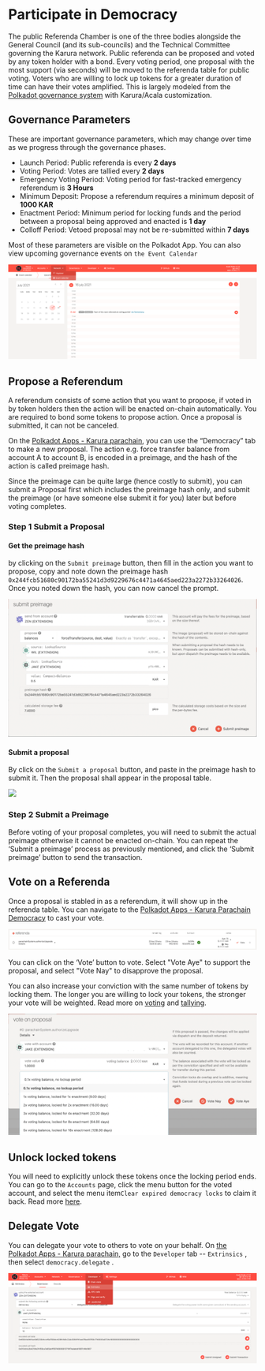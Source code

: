 # Participate in Democracy

The public Referenda Chamber is one of the three bodies alongside the General Council \(and its sub-councils\) and the Technical Committee governing the Karura network. Public referenda can be proposed and voted by any token holder with a bond. Every voting period, one proposal with the most support \(via seconds\) will be moved to the referenda table for public voting. Voters who are willing to lock up tokens for a greater duration of time can have their votes amplified. This is largely modeled from the [Polkadot governance system](https://wiki.polkadot.network/docs/learn-governance) with Karura/Acala customization. 

## Governance Parameters

These are important governance parameters, which may change over time as we progress through the governance phases.

* Launch Period: Public referenda is every **2 days**
* Voting Period: Votes are tallied every **2 days**
* Emergency Voting Period: Voting period for fast-tracked emergency referendum is **3 Hours**
* Minimum Deposit: Propose a referendum requires a minimum deposit of **1000 KAR**
* Enactment Period: Minimum period for locking funds and the period between a proposal being approved and enacted is **1 day**
* Colloff Period: Vetoed proposal may not be re-submitted within **7 days**

Most of these parameters are visible on the Polkadot App. You can also view upcoming governance events on `the Event Calendar`

![](../../../.gitbook/assets/screen-shot-2021-07-15-at-2.20.23-pm.png)

## Propose a Referendum

A referendum consists of some action that you want to propose, if voted in by token holders then the action will be enacted on-chain automatically. You are required to bond some tokens to propose action. Once a proposal is submitted, it can not be canceled. 

On the [Polkadot Apps - Karura parachain](https://polkadot.js.org/apps/?rpc=wss%3A%2F%2Fkarura-rpc-1.aca-api.network#/democracy), you can use the “Democracy” tab to make a new proposal. The action e.g. force transfer balance from account A to account B, is encoded in a preimage, and the hash of the action is called preimage hash. 

Since the preimage can be quite large \(hence costly to submit\), you can submit a Proposal first which includes the preimage hash only, and submit the preimage \(or have someone else submit it for you\) later but before voting completes.

### Step 1 Submit a Proposal

#### Get the preimage hash 

by clicking on the `Submit preimage` button, then fill in the action you want to propose, copy and note down the preimage hash `0x244fcb51680c90172ba55241d3d9229676c4471a4645aed223a2272b33264026`. Once you noted down the hash, you can now cancel the prompt. 

![](../../../.gitbook/assets/screen-shot-2021-07-09-at-6.34.14-pm.png)

#### Submit a proposal

By click on the `Submit a proposal` button, and paste in the preimage hash to submit it. Then the proposal shall appear in the proposal table. 

![](https://lh5.googleusercontent.com/pzSjpt4wxQscdDdnjIFNE0iCRxLcPGHdJoEfXXaf8E7FIHfg66C0FSKIaoky0QMa3v0sl_E9LoJ1x0b_30X-2zzAZBZbijf8RhuMu_1J2UFapoaaDl0cIE58l7k3nw30nYaK0rCu)

### Step 2 Submit a Preimage

Before voting of your proposal completes, you will need to submit the actual preimage otherwise it cannot be enacted on-chain. You can repeat the ‘Submit a preimage’ process as previously mentioned, and click the ‘Submit preimage’ button to send the transaction.

## Vote on a Referenda

Once a proposal is stabled in as a referendum, it will show up in the referenda table. You can navigate to the [Polkadot Apps - Karura Parachain Democracy](https://polkadot.js.org/apps/?rpc=wss%3A%2F%2Fkarura-rpc-1.aca-api.network#/democracy) to cast your vote.

![](../../../.gitbook/assets/screen-shot-2021-07-12-at-10.39.29-am.png)

You can click on the ‘Vote’ button to vote. Select "Vote Aye" to support the proposal, and select "Vote Nay" to disapprove the proposal. 

You can also increase your conviction with the same number of tokens by locking them. The longer you are willing to lock your tokens, the stronger your vote will be weighted. Read more on [voting](https://wiki.polkadot.network/docs/maintain-guides-democracy/#voting-on-a-proposal) and [tallying](https://wiki.polkadot.network/docs/learn-governance#tallying).

![](../../../.gitbook/assets/screen-shot-2021-07-12-at-10.38.55-am%20%281%29.png)

## Unlock locked tokens

You will need to explicitly unlock these tokens once the locking period ends. You can go to the `Accounts` page, click the menu button for the voted account, and select the menu item`Clear expired democracy locks` to claim it back. Read more [here](https://wiki.polkadot.network/docs/maintain-guides-democracy/#unlocking-locked-tokens). 

## Delegate Vote

You can delegate your vote to others to vote on your behalf. On [the Polkadot Apps - Karura parachain,](https://polkadot.js.org/apps/?rpc=wss%3A%2F%2Fkarura-rpc-1.aca-api.network#/extrinsics) go to the `Developer` tab -- `Extrinsics` , then select `democracy.delegate` .

![](../../../.gitbook/assets/screen-shot-2021-07-09-at-7.05.20-pm%20%281%29.png)

